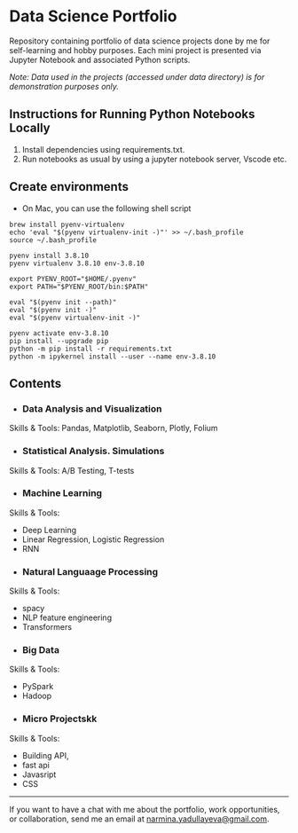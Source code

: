# Data Science Portfolio

Repository containing portfolio of data science projects done by me for self-learning and hobby purposes. Each mini project is presented via Jupyter Notebook and associated Python scripts.

_Note: Data used in the projects (accessed under data directory) is for demonstration purposes only._

## Instructions for Running Python Notebooks Locally

1. Install dependencies using requirements.txt.
2. Run notebooks as usual by using a jupyter notebook server, Vscode etc.

## Create environments

- On Mac, you can use the following shell script

```
brew install pyenv-virtualenv
echo 'eval "$(pyenv virtualenv-init -)"' >> ~/.bash_profile
source ~/.bash_profile

pyenv install 3.8.10
pyenv virtualenv 3.8.10 env-3.8.10

export PYENV_ROOT="$HOME/.pyenv"
export PATH="$PYENV_ROOT/bin:$PATH"

eval "$(pyenv init --path)"
eval "$(pyenv init -)"
eval "$(pyenv virtualenv-init -)"

pyenv activate env-3.8.10
pip install --upgrade pip
python -m pip install -r requirements.txt
python -m ipykernel install --user --name env-3.8.10

```

## Contents

- ### Data Analysis and Visualization
Skills & Tools: Pandas, Matplotlib, Seaborn, Plotly, Folium

- ### Statistical Analysis. Simulations
Skills & Tools: A/B Testing, T-tests

- ### Machine Learning
Skills & Tools:
* Deep Learning
* Linear Regression, Logistic Regression
* RNN

- ### Natural Languaage Processing
Skills & Tools:
* spacy 
* NLP feature engineering 
* Transformers 

- ### Big Data
Skills & Tools:
* PySpark
* Hadoop

- ### Micro Projectskk
Skills & Tools:
* Building API, 
* fast api
* Javasript
* CSS


---

If you want to have a chat with me about the portfolio, work opportunities, or collaboration, send me an email at narmina.yadullayeva@gmail.com.
```
